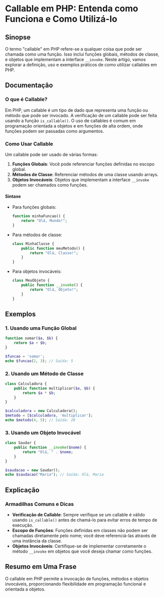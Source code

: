 <!--
Meta Description: # Callable em PHP: Entenda como Funciona e Como Utilizá-lo ## Sinopse O termo "callable" em PHP refere-se a qualquer coisa que pode ser chamada como u...
Meta Keywords: php, funções, callable, objetos, como
-->

# Callable em PHP: Entenda como Funciona e Como Utilizá-lo

## Sinopse
O termo "callable" em PHP refere-se a qualquer coisa que pode ser chamada como uma função. Isso inclui funções globais, métodos de classe, e objetos que implementam a interface `__invoke`. Neste artigo, vamos explorar a definição, uso e exemplos práticos de como utilizar callables em PHP.

## Documentação
### O que é Callable?
Em PHP, um callable é um tipo de dado que representa uma função ou método que pode ser invocado. A verificação de um callable pode ser feita usando a função `is_callable()`. O uso de callables é comum em programação orientada a objetos e em funções de alta ordem, onde funções podem ser passadas como argumentos.

### Como Usar Callable
Um callable pode ser usado de várias formas:
1. **Funções Globais**: Você pode referenciar funções definidas no escopo global.
2. **Métodos de Classe**: Referenciar métodos de uma classe usando arrays.
3. **Objetos Invocáveis**: Objetos que implementam a interface `__invoke` podem ser chamados como funções.

#### Sintaxe
- Para funções globais:
  ```php
  function minhaFuncao() {
      return "Olá, Mundo!";
  }
  ```

- Para métodos de classe:
  ```php
  class MinhaClasse {
      public function meuMetodo() {
          return "Olá, Classe!";
      }
  }
  ```

- Para objetos invocáveis:
  ```php
  class MeuObjeto {
      public function __invoke() {
          return "Olá, Objeto!";
      }
  }
  ```

## Exemplos
### 1. Usando uma Função Global
```php
function somar($a, $b) {
    return $a + $b;
}

$funcao = 'somar';
echo $funcao(2, 3); // Saída: 5
```

### 2. Usando um Método de Classe
```php
class Calculadora {
    public function multiplicar($a, $b) {
        return $a * $b;
    }
}

$calculadora = new Calculadora();
$metodo = [$calculadora, 'multiplicar'];
echo $metodo(4, 5); // Saída: 20
```

### 3. Usando um Objeto Invocável
```php
class Saudar {
    public function __invoke($nome) {
        return "Olá, " . $nome;
    }
}

$saudacao = new Saudar();
echo $saudacao("Maria"); // Saída: Olá, Maria
```

## Explicação
### Armadilhas Comuns e Dicas
- **Verificação de Callable**: Sempre verifique se um callable é válido usando `is_callable()` antes de chamá-lo para evitar erros de tempo de execução.
- **Escopo de Funções**: Funções definidas em classes não podem ser chamadas diretamente pelo nome; você deve referenciá-las através de uma instância da classe.
- **Objetos Invocáveis**: Certifique-se de implementar corretamente o método `__invoke` em objetos que você deseja chamar como funções.

## Resumo em Uma Frase
O callable em PHP permite a invocação de funções, métodos e objetos invocáveis, proporcionando flexibilidade em programação funcional e orientada a objetos.